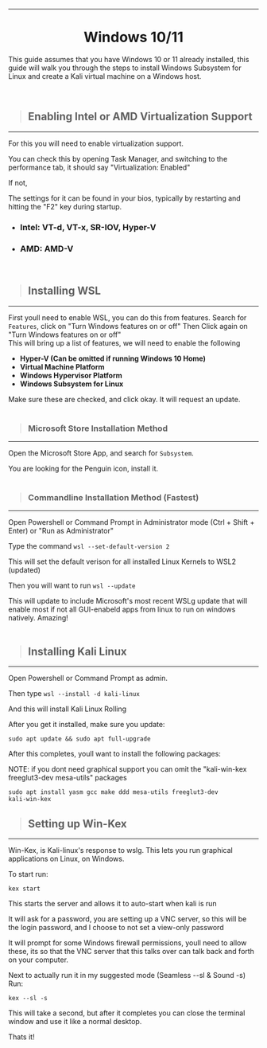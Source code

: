 
---

<h1 align=center>Windows 10/11</h1>
<p>

This guide assumes that you have Windows 10 or 11 already installed, this guide will walk you through the steps to install Windows Subsystem for Linux and create a Kali virtual machine on a Windows host.
</p><br>

> <h2> Enabling Intel or AMD Virtualization Support </h2>
---

<p>
For this you will need to enable virtualization support.

You can check this by opening Task Manager, and switching to the performance tab, it should say "Virtualization: Enabled"

If not,

 The settings for it can be found in your bios, typically by restarting and hitting the "F2" key during startup.  

- <h3>Intel: VT-d, VT-x, SR-IOV, Hyper-V</h3>

- <h3>AMD: AMD-V
<br>

> <h2> Installing WSL </h2>
---

<p>
First youll need to enable WSL, you can do this from features.
  Search for <code>Features</code>, click on "Turn Windows features on or off"
  Then Click again on "Turn Windows features on or off"
<br>
This will bring up a list of features, we will need to enable the following

<b>

- Hyper-V (Can be omitted if running Windows 10 Home)
- Virtual Machine Platform
- Windows Hypervisor Platform
- Windows Subsystem for Linux

</b>

Make sure these are checked, and click okay. It will request an update.
<br><br>



> <h3> Microsoft Store Installation Method
---

Open the Microsoft Store App, and search for <code>Subsystem</code>. <br>

You are looking for the Penguin icon, install it.
<br><br>



> <h3> Commandline Installation Method (Fastest)
---
Open Powershell or Command Prompt in Administrator mode (Ctrl + Shift + Enter) or "Run as Administrator"

Type the command <code>wsl --set-default-version 2</code>


This will set the default verison for all installed Linux Kernels to WSL2 (updated)

Then you will want to run <code>wsl --update</code>

This will update to include Microsoft's most recent WSLg update that will enable most if not all GUI-enabeld apps from linux to run on windows natively. Amazing!
<br><br>


> <h2> Installing Kali Linux
---

Open Powershell or Command Prompt as admin.

Then type <code>wsl --install -d kali-linux</code>

And this will install Kali Linux Rolling

After you get it installed, make sure you update:

<code>sudo apt update && sudo apt full-upgrade</code>

After this completes, youll want to install the following packages:

NOTE: if you dont need graphical support you can omit the "kali-win-kex freeglut3-dev mesa-utils" packages
 
<code>sudo apt install yasm gcc make ddd mesa-utils freeglut3-dev kali-win-kex</code>

> <h2> Setting up Win-Kex
---

Win-Kex, is Kali-linux's response to wslg. This lets you run graphical applications on Linux, on Windows.

To start run:

<code>kex start</code>

This starts the server and allows it to auto-start when kali is run

It will ask for a password, you are setting up a VNC server, so this will be the login password, and I choose to not set a view-only password

It will prompt for some Windows firewall permissions, youll need to allow these, its so that the VNC server that this talks over can talk back and forth on your computer.

Next to actually run it in my suggested mode (Seamless --sl & Sound -s)
Run: 

<code>kex --sl -s</code>

This will take a second, but after it completes you can close the terminal window and use it like a normal desktop.

Thats it!

</p>

